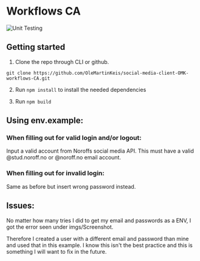 # Workflows CA

![Unit Testing](https://github.com/OleMartinKeis/social-media-client-OMK-workflows-CA/actions/workflows/unit-test.yml/badge.svg)

## Getting started

1. Clone the repo through CLI or github.

```
git clone https://github.com/OleMartinKeis/social-media-client-OMK-workflows-CA.git
```

2. Run ```npm install``` to install the needed dependencies

3. Run ```npm build```

## Using env.example:

### When filling out for valid login and/or logout: 

Input a valid account from Noroffs social media API. 
This must have a valid @stud.noroff.no or @noroff.no email account.

### When filling out for invalid login:

Same as before but insert wrong password instead.

## Issues:

No matter how many tries I did to get my email and passwords as a ENV, I got the error seen under imgs/Screenshot.

Therefore I created a user with a different email and password than mine and used that in this example. I know this isn't the best practice and this is something I will want to fix in the future.